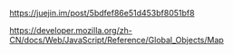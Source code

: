







https://juejin.im/post/5bdfef86e51d453bf8051bf8





https://developer.mozilla.org/zh-CN/docs/Web/JavaScript/Reference/Global_Objects/Map